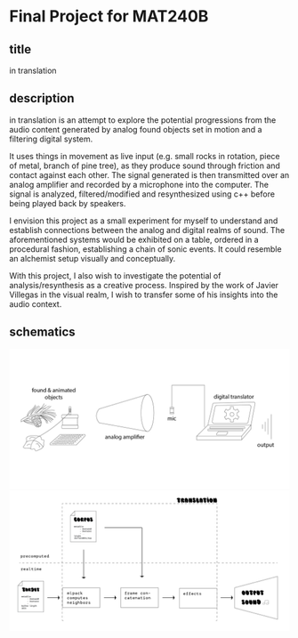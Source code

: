 # Final Project for MAT240B

## title
in translation

## description
in translation is an attempt to explore the potential progressions from the audio content generated by analog found objects set in motion and a filtering digital system. 

It uses things in movement as live input (e.g. small rocks in rotation, piece of metal, branch of pine tree), as they produce sound through friction and contact against each other. The signal generated is then transmitted over an analog amplifier and recorded by a microphone into the computer. The signal is analyzed, filtered/modified and resynthesized using c++ before being played back by speakers.

I envision this project as a small experiment for myself to understand and establish connections between the analog and digital realms of sound. The aforementioned systems would be exhibited on a table, ordered in a procedural fashion, establishing a chain of sonic events. It could resemble an alchemist setup visually and conceptually.

With this project, I also wish to investigate the potential of analysis/resynthesis as a creative process. Inspired by the work of Javier Villegas in the visual realm, I wish to transfer some of his insights into the audio context. 

## schematics
![schematics 1](scheme1.png)
![schematics 2](scheme2.png)